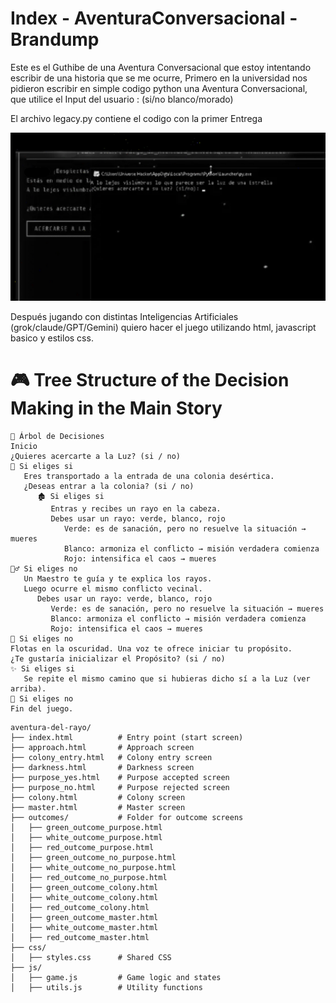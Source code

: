 # Index - AventuraConversacional - Brandump



Este es el Guthibe de una Aventura Conversacional que estoy intentando escribir de una historia que se me ocurre,
Primero en la universidad nos pidieron escribir en simple codigo python una Aventura Conversacional, que utilice el Input del usuario :  (si/no  blanco/morado)

El archivo legacy.py contiene el codigo con la primer Entrega


![Vista previa del juego](preview1.png)



Después jugando con distintas Inteligencias Artificiales (grok/claude/GPT/Gemini) 
quiero hacer el juego utilizando html, javascript basico y estilos css.

# 🎮 Tree Structure of the Decision Making in the Main Story

   ```
🌟 Árbol de Decisiones
Inicio
¿Quieres acercarte a la Luz? (si / no)
   🔹 Si eliges si
      Eres transportado a la entrada de una colonia desértica.
      ¿Deseas entrar a la colonia? (si / no)
         🏚️ Si eliges si
            Entras y recibes un rayo en la cabeza.
            Debes usar un rayo: verde, blanco, rojo
               Verde: es de sanación, pero no resuelve la situación → mueres
               Blanco: armoniza el conflicto → misión verdadera comienza
               Rojo: intensifica el caos → mueres
   🧙‍♂️ Si eliges no
      Un Maestro te guía y te explica los rayos.
      Luego ocurre el mismo conflicto vecinal.
         Debes usar un rayo: verde, blanco, rojo
            Verde: es de sanación, pero no resuelve la situación → mueres
            Blanco: armoniza el conflicto → misión verdadera comienza
            Rojo: intensifica el caos → mueres
🔹 Si eliges no
Flotas en la oscuridad. Una voz te ofrece iniciar tu propósito.
¿Te gustaría inicializar el Propósito? (si / no)
   ✨ Si eliges si
      Se repite el mismo camino que si hubieras dicho sí a la Luz (ver arriba).
🚫 Si eliges no
Fin del juego.

   ```




   ```
aventura-del-rayo/
├── index.html          # Entry point (start screen)
├── approach.html       # Approach screen
├── colony_entry.html   # Colony entry screen
├── darkness.html       # Darkness screen
├── purpose_yes.html    # Purpose accepted screen
├── purpose_no.html     # Purpose rejected screen
├── colony.html         # Colony screen
├── master.html         # Master screen
├── outcomes/           # Folder for outcome screens
│   ├── green_outcome_purpose.html
│   ├── white_outcome_purpose.html
│   ├── red_outcome_purpose.html
│   ├── green_outcome_no_purpose.html
│   ├── white_outcome_no_purpose.html
│   ├── red_outcome_no_purpose.html
│   ├── green_outcome_colony.html
│   ├── white_outcome_colony.html
│   ├── red_outcome_colony.html
│   ├── green_outcome_master.html
│   ├── white_outcome_master.html
│   ├── red_outcome_master.html
├── css/
│   ├── styles.css      # Shared CSS
├── js/
│   ├── game.js         # Game logic and states
│   ├── utils.js        # Utility functions

   ```

